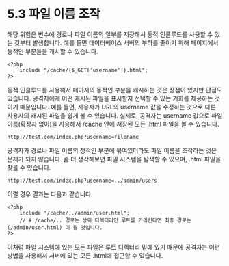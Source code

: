 # 5.3 파일 이름 조작
해당 위험은 변수에 경로나 파일 이름의 일부를 저장해서 동적 인클루드를 사용할 수 있는 것부터 발생합니다. 예를 들면 데이터베이스 서버의 부하를 줄이기 위해 페이지에서 동적인 부분들을 캐시할 수 있습니다.
```
<?php
    include "/cache/{$_GET['username']}.html";
?>
```
동적 인클루드를 사용해서 페이지의 동적인 부분을 캐시하는 것은 장점이 있지만 단점도 있습니다. 공격자에게 어떤 캐시된 파일을 표시할지 선택할 수 있는 기회를 제공하는 것이기 때문입니다. 예를 들면, 사용자가 URL의 username 값을 수정하는 것으로 다른 사용자의 캐시된 파일을 쉽게 볼 수 있습니다. 실제로, 공격자는 username 값으로 파일 이름(확장자 없이)을 사용해서 /cache 안에 저장된 모든 .html 파일을 볼 수 있습니다.
```
http://test.com/index.php?username=filename
```
공격자가 경로나 파일 이름의 정적인 부분에 묶여있더라도 파일 이름을 조작하는 것은 문제가 되지 않습니다. 좀 더 생각해보면 파일 시스템을 탐색할 수 있으며, .html 파일을 찾을 수 있습니다. 
```
http://test.com/index.php?username=../admin/users
```
이럴 경우 결과는 다음과 같습니다.
```
<?php
    include "/cache/../admin/user.html";  
    // # /cache/.. 경로는 상위 디렉터리인 루트를 가리킨다면 최종 경로는 (/admin/user.html) 이 될 것입니다.
?>
```
이처럼 파일 시스템에 있는 모든 파일은 루트 디렉터리 밑에 있기 때문에 공격자는 이런 방법을 사용해서 서버에 있는 모든 .html에 접근할 수 있습니다.

